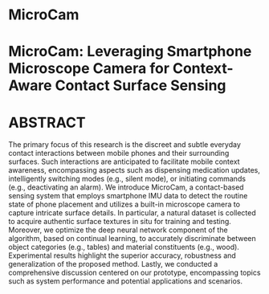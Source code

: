 # MicroCam

# MicroCam: Leveraging Smartphone Microscope Camera for Context-Aware Contact Surface Sensing

# ABSTRACT
The primary focus of this research is the discreet and subtle everyday contact interactions between mobile phones and their surrounding surfaces. Such interactions are anticipated to facilitate mobile context awareness, encompassing aspects such as dispensing medication updates, intelligently switching modes (e.g., silent mode), or initiating commands (e.g., deactivating an alarm). We introduce MicroCam, a contact-based sensing system that employs smartphone IMU data to detect the routine state of phone placement and utilizes a built-in microscope camera to capture intricate surface details. In particular, a natural dataset is collected to acquire authentic surface textures in situ for training and testing. Moreover, we optimize the deep neural network component of the algorithm, based on continual learning, to accurately discriminate between object categories (e.g., tables) and material constituents (e.g., wood). Experimental results highlight the superior accuracy, robustness and generalization of the proposed method. Lastly, we conducted a comprehensive discussion centered on our prototype, encompassing topics such as system performance and potential applications and scenarios.




